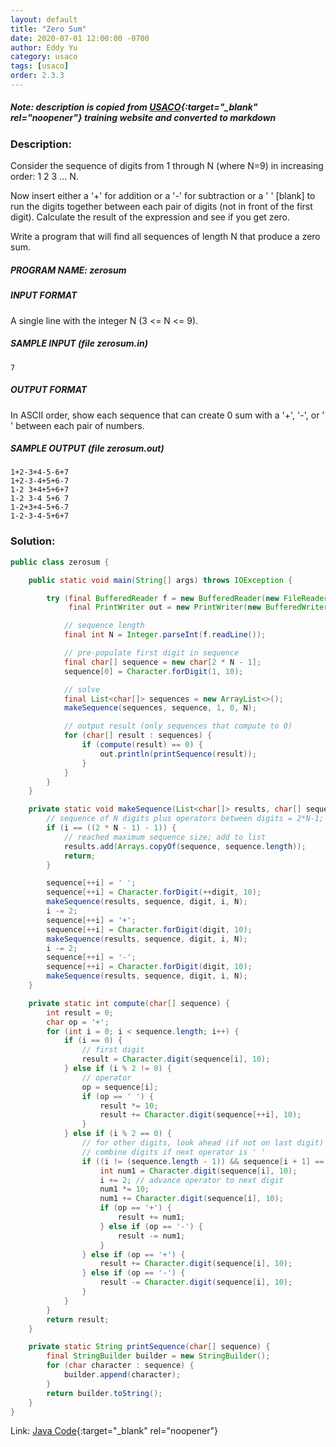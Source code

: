 ```yaml
---
layout: default
title: "Zero Sum"
date: 2020-07-01 12:00:00 -0700
author: Eddy Yu
category: usaco
tags: [usaco]
order: 2.3.3
---
```


##### Note: description is copied from [USACO](http://www.usaco.org/){:target="_blank" rel="noopener"} training website and converted to markdown

### Description:
Consider the sequence of digits from 1 through N (where N=9) in increasing 
order: 1 2 3 ... N.

Now insert either a '+' for addition or a '-' for subtraction or a ' ' \[blank] 
to run the digits together between each pair of digits (not in front of the 
first digit). Calculate the result of the expression and see if you get zero.

Write a program that will find all sequences of length N that produce a zero 
sum.

##### PROGRAM NAME: zerosum

##### INPUT FORMAT
A single line with the integer N (3 <= N <= 9).

##### SAMPLE INPUT (file zerosum.in)
```
7
```

##### OUTPUT FORMAT
In ASCII order, show each sequence that can create 0 sum with a '+', '-', or 
' ' between each pair of numbers.

##### SAMPLE OUTPUT (file zerosum.out)
```
1+2-3+4-5-6+7
1+2-3-4+5+6-7
1-2 3+4+5+6+7
1-2 3-4 5+6 7
1-2+3+4-5+6-7
1-2-3-4-5+6+7
```

### Solution:
```java
public class zerosum {

    public static void main(String[] args) throws IOException {

        try (final BufferedReader f = new BufferedReader(new FileReader("zerosum.in"));
             final PrintWriter out = new PrintWriter(new BufferedWriter(new FileWriter("zerosum.out")))) {

            // sequence length
            final int N = Integer.parseInt(f.readLine());

            // pre-populate first digit in sequence
            final char[] sequence = new char[2 * N - 1];
            sequence[0] = Character.forDigit(1, 10);

            // solve
            final List<char[]> sequences = new ArrayList<>();
            makeSequence(sequences, sequence, 1, 0, N);

            // output result (only sequences that compute to 0)
            for (char[] result : sequences) {
                if (compute(result) == 0) {
                    out.println(printSequence(result));
                }
            }
        }
    }

    private static void makeSequence(List<char[]> results, char[] sequence, int digit, int i, int N) {
        // sequence of N digits plus operators between digits = 2*N-1; plus -1 for 0 index
        if (i == ((2 * N - 1) - 1)) {
            // reached maximum sequence size; add to list
            results.add(Arrays.copyOf(sequence, sequence.length));
            return;
        }

        sequence[++i] = ' ';
        sequence[++i] = Character.forDigit(++digit, 10);
        makeSequence(results, sequence, digit, i, N);
        i -= 2;
        sequence[++i] = '+';
        sequence[++i] = Character.forDigit(digit, 10);
        makeSequence(results, sequence, digit, i, N);
        i -= 2;
        sequence[++i] = '-';
        sequence[++i] = Character.forDigit(digit, 10);
        makeSequence(results, sequence, digit, i, N);
    }

    private static int compute(char[] sequence) {
        int result = 0;
        char op = '+';
        for (int i = 0; i < sequence.length; i++) {
            if (i == 0) {
                // first digit
                result = Character.digit(sequence[i], 10);
            } else if (i % 2 != 0) {
                // operator
                op = sequence[i];
                if (op == ' ') {
                    result *= 10;
                    result += Character.digit(sequence[++i], 10);
                }
            } else if (i % 2 == 0) {
                // for other digits, look ahead (if not on last digit) and
                // combine digits if next operator is ' '
                if ((i != (sequence.length - 1)) && sequence[i + 1] == ' ') {
                    int num1 = Character.digit(sequence[i], 10);
                    i += 2; // advance operator to next digit
                    num1 *= 10;
                    num1 += Character.digit(sequence[i], 10);
                    if (op == '+') {
                        result += num1;
                    } else if (op == '-') {
                        result -= num1;
                    }
                } else if (op == '+') {
                    result += Character.digit(sequence[i], 10);
                } else if (op == '-') {
                    result -= Character.digit(sequence[i], 10);
                }
            }
        }
        return result;
    }

    private static String printSequence(char[] sequence) {
        final StringBuilder builder = new StringBuilder();
        for (char character : sequence) {
            builder.append(character);
        }
        return builder.toString();
    }
}
``` 
Link: [Java Code](https://github.com/eddycyu/usaco/blob/master/src/zerosum.java){:target="_blank" rel="noopener"}
